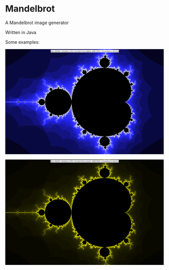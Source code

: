 # Mandelbrot
A Mandelbrot image generator

Written in Java

Some examples:

![alt text](https://github.com/BlackHat0001/Mandelbrot/blob/main/Generated%20Images/mandelbrot-blue.png)


![alt text](https://github.com/BlackHat0001/Mandelbrot/blob/main/Generated%20Images/mandelbrot-gold.png)
